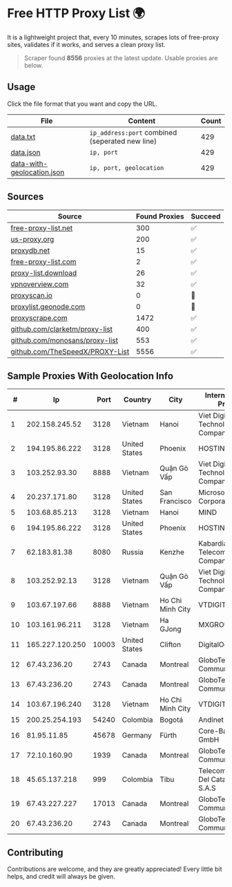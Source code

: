 
# Free HTTP Proxy List 🌍

It is a lightweight project that, every 10 minutes, scrapes lots of free-proxy sites, validates if it works, and serves a clean proxy list.


> Scraper found **8556** proxies at the latest update. Usable proxies are below.

## Usage

Click the file format that you want and copy the URL.


|File|Content|Count|
|----|-------|-----|
|[data.txt](https://raw.githubusercontent.com/themiralay/Proxy-List-World/master/data.txt)|`ip_address:port` combined (seperated new line)|429|
|[data.json](https://raw.githubusercontent.com/themiralay/Proxy-List-World/master/data.json)|`ip, port`|429|
|[data-with-geolocation.json](https://raw.githubusercontent.com/themiralay/Proxy-List-World/master/data-with-geolocation.json)|`ip, port, geolocation`|429|

## Sources

|Source|Found Proxies|Succeed|
|------|-------------|-------|
|[free-proxy-list.net](https://free-proxy-list.net)|300|✅|
|[us-proxy.org](https://www.us-proxy.org)|200|✅|
|[proxydb.net](http://proxydb.net)|15|✅|
|[free-proxy-list.com](https://free-proxy-list.com/?page=&port=&type%5B%5D=http&type%5B%5D=https&up_time=0&search=Search)|2|✅|
|[proxy-list.download](https://www.proxy-list.download/HTTP)|26|✅|
|[vpnoverview.com](https://vpnoverview.com/privacy/anonymous-browsing/free-proxy-servers)|32|✅|
|[proxyscan.io](https://www.proxyscan.io)|0|🚫|
|[proxylist.geonode.com](https://proxylist.geonode.com/api/proxy-list?limit=300&page=1&sort_by=lastChecked&sort_type=desc&protocols=http,https)|0|🚫|
|[proxyscrape.com](https://api.proxyscrape.com/v2/?request=displayproxies&protocol=http&timeout=10000&country=all&ssl=all&anonymity=all)|1472|✅|
|[github.com/clarketm/proxy-list](https://raw.githubusercontent.com/clarketm/proxy-list/master/proxy-list-raw.txt)|400|✅|
|[github.com/monosans/proxy-list](https://raw.githubusercontent.com/monosans/proxy-list/main/proxies/http.txt)|553|✅|
|[github.com/TheSpeedX/PROXY-List](https://raw.githubusercontent.com/TheSpeedX/PROXY-List/master/http.txt)|5556|✅|


## Sample Proxies With Geolocation Info

|#|Ip|Port|Country|City|Internet Service Provider|
|-|--|----|-------|----|-------------------------|
|1|202.158.245.52|3128|Vietnam|Hanoi|Viet Digital Technology Liability Company|
|2|194.195.86.222|3128|United States|Phoenix|HOSTINGER US|
|3|103.252.93.30|8888|Vietnam|Quận Gò Vấp|Viet Digital Technology Liability Company|
|4|20.237.171.80|3128|United States|San Francisco|Microsoft Corporation|
|5|103.68.85.213|3128|Vietnam|Hanoi|MIND|
|6|194.195.86.222|3128|United States|Phoenix|HOSTINGER US|
|7|62.183.81.38|8080|Russia|Kenzhe|Kabardian-Balkar Telecommunications Company|
|8|103.252.92.13|3128|Vietnam|Quận Gò Vấp|Viet Digital Technology Liability Company|
|9|103.67.197.66|8888|Vietnam|Ho Chi Minh City|VTDIGITAL|
|10|103.161.96.211|3128|Vietnam|Ha GJong|MXGROUP|
|11|165.227.120.250|10003|United States|Clifton|DigitalOcean, LLC|
|12|67.43.236.20|2743|Canada|Montreal|GloboTech Communications|
|13|67.43.236.20|2743|Canada|Montreal|GloboTech Communications|
|14|103.67.196.240|3128|Vietnam|Ho Chi Minh City|VTDIGITAL|
|15|200.25.254.193|54240|Colombia|Bogotá|Andinet ON Line|
|16|81.95.11.85|45678|Germany|Fürth|Core-Backbone GmbH|
|17|72.10.160.90|1939|Canada|Montreal|GloboTech Communications|
|18|45.65.137.218|999|Colombia|Tibu|Telecomunicaciones Del Catatumbo S.A.S|
|19|67.43.227.227|17013|Canada|Montreal|GloboTech Communications|
|20|67.43.236.20|2743|Canada|Montreal|GloboTech Communications|



## Contributing

Contributions are welcome, and they are greatly appreciated! Every
little bit helps, and credit will always be given.

